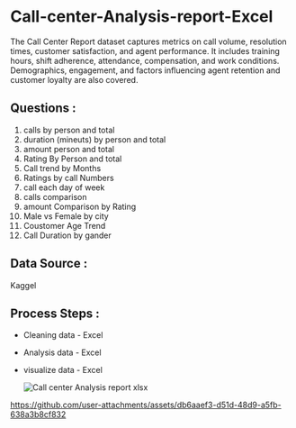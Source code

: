 # Call-center-Analysis-report-Excel
The Call Center Report dataset captures metrics on call volume, resolution times, customer satisfaction, and agent performance. It includes training hours, shift adherence, attendance, compensation, and work conditions. Demographics, engagement, and factors influencing agent retention and customer loyalty are also covered.

## Questions :

1. calls by person and total
2. duration (mineuts) by  person  and total
3. amount person  and total
4. Rating By Person and total
5. Call trend by Months 
6. Ratings by call Numbers
7. call each day of week 
8. calls comparison
9. amount Comparison by Rating
10. Male vs Female by city
11. Coustomer Age Trend
12. Call Duration by gander


## Data Source : 
  Kaggel

## Process Steps :
- Cleaning data - Excel
- Analysis data - Excel
- visualize data - Excel

  ![Call center Analysis report xlsx](https://github.com/user-attachments/assets/6c51e9bd-c2f7-46c8-b739-d78b65e0054d)

  


https://github.com/user-attachments/assets/db6aaef3-d51d-48d9-a5fb-638a3b8cf832

